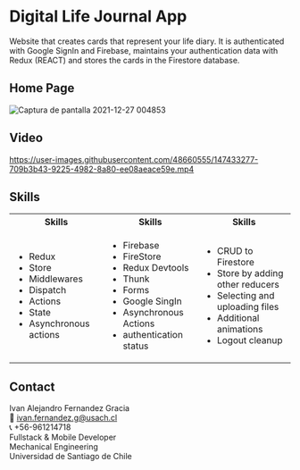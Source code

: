 # Digital Life Journal App

Website that creates cards that represent your life diary. 
It is authenticated with Google SignIn and Firebase, maintains your authentication data with Redux (REACT) and stores the cards in the Firestore database. 

## Home Page
![Captura de pantalla 2021-12-27 004853](https://user-images.githubusercontent.com/48660555/147432625-e6b9f524-c93c-4753-9f5d-d89270de4217.png)

## Video
https://user-images.githubusercontent.com/48660555/147433277-709b3b43-9225-4982-8a80-ee08aeace59e.mp4


<!-- Tech -->
## Skills
<table>
  <tbody>
    <tr>
      <th align="center">Skills</th>
      <th align="center">Skills</th>      
      <th align="center">Skills</th>
    </tr>
        <td>
        <ul>
          <li>Redux</li>  
          <li>Store</li>                     
          <li>Middlewares</li>                     
          <li>Dispatch</li>                     
          <li>Actions</li>                     
          <li>State</li>                     
          <li>Asynchronous actions</li>                     
        </ul>
      </td>    
        <td>
        <ul>
          <li>Firebase</li>  
          <li>FireStore</li>                     
          <li>Redux Devtools</li>                     
          <li>Thunk</li>                     
          <li>Forms</li>                     
          <li>Google SingIn</li>                     
          <li>Asynchronous Actions</li>                     
          <li>authentication status</li>              
        </ul>
      </td>
         <td>
        <ul>
          <li>CRUD to Firestore</li>  
          <li>Store by adding other reducers</li>                     
          <li>Selecting and uploading files</li>                     
          <li>Additional animations</li>                     
          <li>Logout cleanup</li>                      
        </ul>
      </td>
  </tbody>
</table>

<!-- CONTACT -->
## Contact
Ivan Alejandro Fernandez Gracia  
:email: ivan.fernandez.g@usach.cl  
:telephone_receiver: +56-961214718  
Fullstack & Mobile Developer   
Mechanical Engineering  
Universidad de Santiago de Chile
